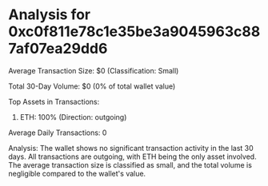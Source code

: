 # Analysis for 0xc0f811e78c1e35be3a9045963c887af07ea29dd6

Average Transaction Size: $0 (Classification: Small)

Total 30-Day Volume: $0 (0% of total wallet value)

Top Assets in Transactions:
1. ETH: 100% (Direction: outgoing)

Average Daily Transactions: 0

Analysis: The wallet shows no significant transaction activity in the last 30 days. All transactions are outgoing, with ETH being the only asset involved. The average transaction size is classified as small, and the total volume is negligible compared to the wallet's value.